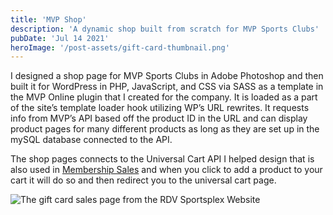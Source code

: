 ```yaml
---
title: 'MVP Shop'
description: 'A dynamic shop built from scratch for MVP Sports Clubs'
pubDate: 'Jul 14 2021'
heroImage: '/post-assets/gift-card-thumbnail.png'
---
```


I designed a shop page for MVP Sports Clubs in Adobe Photoshop and then built it for WordPress in PHP, JavaScript, and CSS via SASS as a template in the MVP Online plugin that I created for the company. It is loaded as a part of the site’s template loader hook utilizing WP’s URL rewrites. It requests info from MVP’s API based off the product ID in the URL and can display product pages for many different products as long as they are set up in the mySQL database connected to the API.

The shop pages connects to the Universal Cart API I helped design that is also used in [Membership Sales](/blog/membership-sales/) and when you click to add a product to your cart it will do so and then redirect you to the universal cart page.

![The gift card sales page from the RDV Sportsplex Website](/post-assets/gift-card.png)
